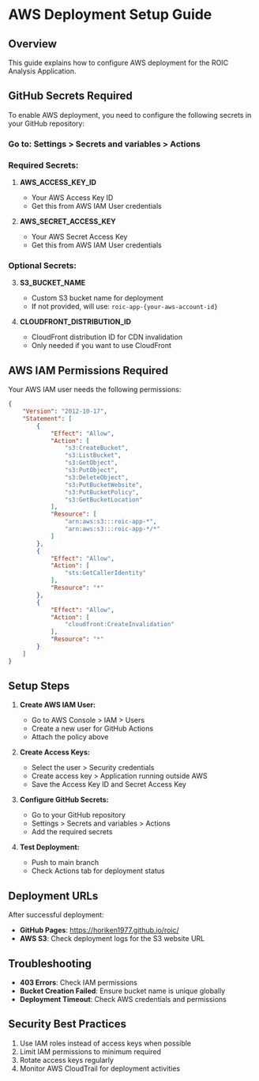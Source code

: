 # AWS Deployment Setup Guide

## Overview
This guide explains how to configure AWS deployment for the ROIC Analysis Application.

## GitHub Secrets Required

To enable AWS deployment, you need to configure the following secrets in your GitHub repository:

### Go to: Settings > Secrets and variables > Actions

### Required Secrets:

1. **AWS_ACCESS_KEY_ID**
   - Your AWS Access Key ID
   - Get this from AWS IAM User credentials

2. **AWS_SECRET_ACCESS_KEY**
   - Your AWS Secret Access Key
   - Get this from AWS IAM User credentials

### Optional Secrets:

3. **S3_BUCKET_NAME**
   - Custom S3 bucket name for deployment
   - If not provided, will use: `roic-app-{your-aws-account-id}`

4. **CLOUDFRONT_DISTRIBUTION_ID**
   - CloudFront distribution ID for CDN invalidation
   - Only needed if you want to use CloudFront

## AWS IAM Permissions Required

Your AWS IAM user needs the following permissions:

```json
{
    "Version": "2012-10-17",
    "Statement": [
        {
            "Effect": "Allow",
            "Action": [
                "s3:CreateBucket",
                "s3:ListBucket",
                "s3:GetObject",
                "s3:PutObject",
                "s3:DeleteObject",
                "s3:PutBucketWebsite",
                "s3:PutBucketPolicy",
                "s3:GetBucketLocation"
            ],
            "Resource": [
                "arn:aws:s3:::roic-app-*",
                "arn:aws:s3:::roic-app-*/*"
            ]
        },
        {
            "Effect": "Allow",
            "Action": [
                "sts:GetCallerIdentity"
            ],
            "Resource": "*"
        },
        {
            "Effect": "Allow",
            "Action": [
                "cloudfront:CreateInvalidation"
            ],
            "Resource": "*"
        }
    ]
}
```

## Setup Steps

1. **Create AWS IAM User:**
   - Go to AWS Console > IAM > Users
   - Create a new user for GitHub Actions
   - Attach the policy above

2. **Create Access Keys:**
   - Select the user > Security credentials
   - Create access key > Application running outside AWS
   - Save the Access Key ID and Secret Access Key

3. **Configure GitHub Secrets:**
   - Go to your GitHub repository
   - Settings > Secrets and variables > Actions
   - Add the required secrets

4. **Test Deployment:**
   - Push to main branch
   - Check Actions tab for deployment status

## Deployment URLs

After successful deployment:
- **GitHub Pages**: https://horiken1977.github.io/roic/
- **AWS S3**: Check deployment logs for the S3 website URL

## Troubleshooting

- **403 Errors**: Check IAM permissions
- **Bucket Creation Failed**: Ensure bucket name is unique globally
- **Deployment Timeout**: Check AWS credentials and permissions

## Security Best Practices

1. Use IAM roles instead of access keys when possible
2. Limit IAM permissions to minimum required
3. Rotate access keys regularly
4. Monitor AWS CloudTrail for deployment activities